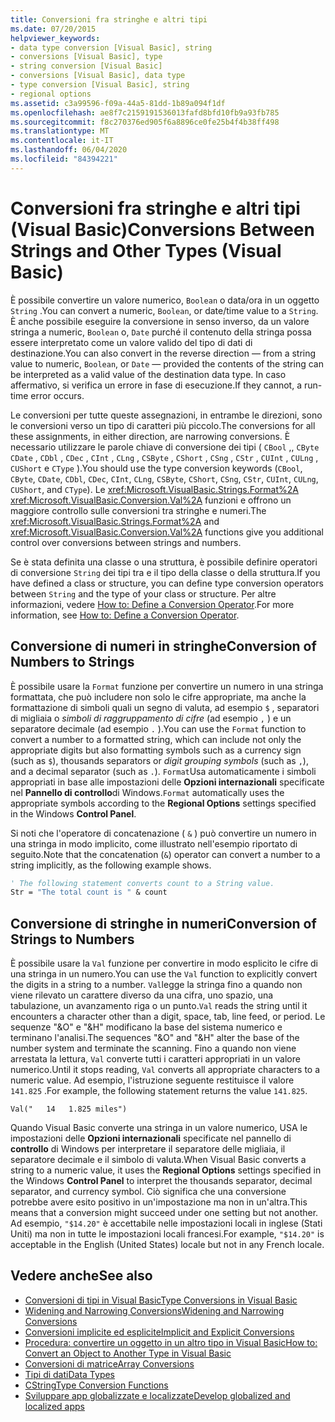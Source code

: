 ```yaml
---
title: Conversioni fra stringhe e altri tipi
ms.date: 07/20/2015
helpviewer_keywords:
- data type conversion [Visual Basic], string
- conversions [Visual Basic], type
- string conversion [Visual Basic]
- conversions [Visual Basic], data type
- type conversion [Visual Basic], string
- regional options
ms.assetid: c3a99596-f09a-44a5-81dd-1b89a094f1df
ms.openlocfilehash: ae8f7c2159191536013fafd8bfd10fb9a93fb785
ms.sourcegitcommit: f8c270376ed905f6a8896ce0fe25b4f4b38ff498
ms.translationtype: MT
ms.contentlocale: it-IT
ms.lasthandoff: 06/04/2020
ms.locfileid: "84394221"
---
```

# <a name="conversions-between-strings-and-other-types-visual-basic"></a><span data-ttu-id="90107-102">Conversioni fra stringhe e altri tipi (Visual Basic)</span><span class="sxs-lookup"><span data-stu-id="90107-102">Conversions Between Strings and Other Types (Visual Basic)</span></span>
<span data-ttu-id="90107-103">È possibile convertire un valore numerico, `Boolean` o data/ora in un oggetto `String` .</span><span class="sxs-lookup"><span data-stu-id="90107-103">You can convert a numeric, `Boolean`, or date/time value to a `String`.</span></span> <span data-ttu-id="90107-104">È anche possibile eseguire la conversione in senso inverso, da un valore stringa a numeric, `Boolean` o, `Date` purché il contenuto della stringa possa essere interpretato come un valore valido del tipo di dati di destinazione.</span><span class="sxs-lookup"><span data-stu-id="90107-104">You can also convert in the reverse direction — from a string value to numeric, `Boolean`, or `Date` — provided the contents of the string can be interpreted as a valid value of the destination data type.</span></span> <span data-ttu-id="90107-105">In caso affermativo, si verifica un errore in fase di esecuzione.</span><span class="sxs-lookup"><span data-stu-id="90107-105">If they cannot, a run-time error occurs.</span></span>  
  
 <span data-ttu-id="90107-106">Le conversioni per tutte queste assegnazioni, in entrambe le direzioni, sono le conversioni verso un tipo di caratteri più piccolo.</span><span class="sxs-lookup"><span data-stu-id="90107-106">The conversions for all these assignments, in either direction, are narrowing conversions.</span></span> <span data-ttu-id="90107-107">È necessario utilizzare le parole chiave di conversione dei tipi ( `CBool` ,, `CByte` `CDate` , `CDbl` , `CDec` , `CInt` , `CLng` , `CSByte` , `CShort` , `CSng` , `CStr` , `CUInt` , `CULng` , `CUShort` e `CType` ).</span><span class="sxs-lookup"><span data-stu-id="90107-107">You should use the type conversion keywords (`CBool`, `CByte`, `CDate`, `CDbl`, `CDec`, `CInt`, `CLng`, `CSByte`, `CShort`, `CSng`, `CStr`, `CUInt`, `CULng`, `CUShort`, and `CType`).</span></span> <span data-ttu-id="90107-108">Le <xref:Microsoft.VisualBasic.Strings.Format%2A> <xref:Microsoft.VisualBasic.Conversion.Val%2A> funzioni e offrono un maggiore controllo sulle conversioni tra stringhe e numeri.</span><span class="sxs-lookup"><span data-stu-id="90107-108">The <xref:Microsoft.VisualBasic.Strings.Format%2A> and <xref:Microsoft.VisualBasic.Conversion.Val%2A> functions give you additional control over conversions between strings and numbers.</span></span>  
  
 <span data-ttu-id="90107-109">Se è stata definita una classe o una struttura, è possibile definire operatori di conversione `String` dei tipi tra e il tipo della classe o della struttura.</span><span class="sxs-lookup"><span data-stu-id="90107-109">If you have defined a class or structure, you can define type conversion operators between `String` and the type of your class or structure.</span></span> <span data-ttu-id="90107-110">Per altre informazioni, vedere [How to: Define a Conversion Operator](../procedures/how-to-define-a-conversion-operator.md).</span><span class="sxs-lookup"><span data-stu-id="90107-110">For more information, see [How to: Define a Conversion Operator](../procedures/how-to-define-a-conversion-operator.md).</span></span>  
  
## <a name="conversion-of-numbers-to-strings"></a><span data-ttu-id="90107-111">Conversione di numeri in stringhe</span><span class="sxs-lookup"><span data-stu-id="90107-111">Conversion of Numbers to Strings</span></span>  
 <span data-ttu-id="90107-112">È possibile usare la `Format` funzione per convertire un numero in una stringa formattata, che può includere non solo le cifre appropriate, ma anche la formattazione di simboli quali un segno di valuta, ad esempio `$` , separatori di migliaia o *simboli di raggruppamento di cifre* (ad esempio `,` ) e un separatore decimale (ad esempio `.` ).</span><span class="sxs-lookup"><span data-stu-id="90107-112">You can use the `Format` function to convert a number to a formatted string, which can include not only the appropriate digits but also formatting symbols such as a currency sign (such as `$`), thousands separators or *digit grouping symbols* (such as `,`), and a decimal separator (such as `.`).</span></span> <span data-ttu-id="90107-113">`Format`Usa automaticamente i simboli appropriati in base alle impostazioni delle **Opzioni internazionali** specificate nel **Pannello di controllo**di Windows.</span><span class="sxs-lookup"><span data-stu-id="90107-113">`Format` automatically uses the appropriate symbols according to the **Regional Options** settings specified in the Windows **Control Panel**.</span></span>  
  
 <span data-ttu-id="90107-114">Si noti che l'operatore di concatenazione ( `&` ) può convertire un numero in una stringa in modo implicito, come illustrato nell'esempio riportato di seguito.</span><span class="sxs-lookup"><span data-stu-id="90107-114">Note that the concatenation (`&`) operator can convert a number to a string implicitly, as the following example shows.</span></span>  
  
```vb  
' The following statement converts count to a String value.  
Str = "The total count is " & count  
```  
  
## <a name="conversion-of-strings-to-numbers"></a><span data-ttu-id="90107-115">Conversione di stringhe in numeri</span><span class="sxs-lookup"><span data-stu-id="90107-115">Conversion of Strings to Numbers</span></span>  
 <span data-ttu-id="90107-116">È possibile usare la `Val` funzione per convertire in modo esplicito le cifre di una stringa in un numero.</span><span class="sxs-lookup"><span data-stu-id="90107-116">You can use the `Val` function to explicitly convert the digits in a string to a number.</span></span> <span data-ttu-id="90107-117">`Val`legge la stringa fino a quando non viene rilevato un carattere diverso da una cifra, uno spazio, una tabulazione, un avanzamento riga o un punto.</span><span class="sxs-lookup"><span data-stu-id="90107-117">`Val` reads the string until it encounters a character other than a digit, space, tab, line feed, or period.</span></span> <span data-ttu-id="90107-118">Le sequenze "&O" e "&H" modificano la base del sistema numerico e terminano l'analisi.</span><span class="sxs-lookup"><span data-stu-id="90107-118">The sequences "&O" and "&H" alter the base of the number system and terminate the scanning.</span></span> <span data-ttu-id="90107-119">Fino a quando non viene arrestata la lettura, `Val` converte tutti i caratteri appropriati in un valore numerico.</span><span class="sxs-lookup"><span data-stu-id="90107-119">Until it stops reading, `Val` converts all appropriate characters to a numeric value.</span></span> <span data-ttu-id="90107-120">Ad esempio, l'istruzione seguente restituisce il valore `141.825` .</span><span class="sxs-lookup"><span data-stu-id="90107-120">For example, the following statement returns the value `141.825`.</span></span>  
  
 `Val("   14   1.825 miles")`  
  
 <span data-ttu-id="90107-121">Quando Visual Basic converte una stringa in un valore numerico, USA le impostazioni delle **Opzioni internazionali** specificate nel pannello di **controllo** di Windows per interpretare il separatore delle migliaia, il separatore decimale e il simbolo di valuta.</span><span class="sxs-lookup"><span data-stu-id="90107-121">When Visual Basic converts a string to a numeric value, it uses the **Regional Options** settings specified in the Windows **Control Panel** to interpret the thousands separator, decimal separator, and currency symbol.</span></span> <span data-ttu-id="90107-122">Ciò significa che una conversione potrebbe avere esito positivo in un'impostazione ma non in un'altra.</span><span class="sxs-lookup"><span data-stu-id="90107-122">This means that a conversion might succeed under one setting but not another.</span></span> <span data-ttu-id="90107-123">Ad esempio, `"$14.20"` è accettabile nelle impostazioni locali in inglese (Stati Uniti) ma non in tutte le impostazioni locali francesi.</span><span class="sxs-lookup"><span data-stu-id="90107-123">For example, `"$14.20"` is acceptable in the English (United States) locale but not in any French locale.</span></span>  
  
## <a name="see-also"></a><span data-ttu-id="90107-124">Vedere anche</span><span class="sxs-lookup"><span data-stu-id="90107-124">See also</span></span>

- [<span data-ttu-id="90107-125">Conversioni di tipi in Visual Basic</span><span class="sxs-lookup"><span data-stu-id="90107-125">Type Conversions in Visual Basic</span></span>](type-conversions.md)
- [<span data-ttu-id="90107-126">Widening and Narrowing Conversions</span><span class="sxs-lookup"><span data-stu-id="90107-126">Widening and Narrowing Conversions</span></span>](widening-and-narrowing-conversions.md)
- [<span data-ttu-id="90107-127">Conversioni implicite ed esplicite</span><span class="sxs-lookup"><span data-stu-id="90107-127">Implicit and Explicit Conversions</span></span>](implicit-and-explicit-conversions.md)
- [<span data-ttu-id="90107-128">Procedura: convertire un oggetto in un altro tipo in Visual Basic</span><span class="sxs-lookup"><span data-stu-id="90107-128">How to: Convert an Object to Another Type in Visual Basic</span></span>](how-to-convert-an-object-to-another-type.md)
- [<span data-ttu-id="90107-129">Conversioni di matrice</span><span class="sxs-lookup"><span data-stu-id="90107-129">Array Conversions</span></span>](array-conversions.md)
- [<span data-ttu-id="90107-130">Tipi di dati</span><span class="sxs-lookup"><span data-stu-id="90107-130">Data Types</span></span>](../../../language-reference/data-types/index.md)
- [<span data-ttu-id="90107-131">CString</span><span class="sxs-lookup"><span data-stu-id="90107-131">Type Conversion Functions</span></span>](../../../language-reference/functions/type-conversion-functions.md)
- [<span data-ttu-id="90107-132">Sviluppare app globalizzate e localizzate</span><span class="sxs-lookup"><span data-stu-id="90107-132">Develop globalized and localized apps</span></span>](/visualstudio/ide/globalizing-and-localizing-applications)
